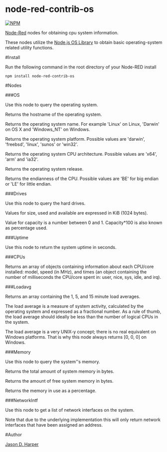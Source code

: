 node-red-contrib-os
===========================

[![NPM](https://nodei.co/npm/node-red-contrib-os.png)](https://nodei.co/npm/node-red-contrib-os/)

[Node-Red][1] nodes for obtaining cpu system information.  

These nodes utilize the [Node.js OS Library][2] to obtain basic operating-system related utility functions.

#Install

Run the following command in the root directory of your Node-RED install

    npm install node-red-contrib-os

#Nodes

###OS

Use this node to query the operating system.

Returns the hostname of the operating system.

Returns the operating system name. For example 'Linux' on Linux, 'Darwin' on OS X and 'Windows_NT' on Windows.

Returns the operating system platform. Possible values are 'darwin', 'freebsd', 'linux', 'sunos' or 'win32'.

Returns the operating system CPU architecture. Possible values are 'x64', 'arm' and 'ia32'.

Returns the operating system release.

Returns the endianness of the CPU. Possible values are 'BE' for big endian or 'LE' for little endian.

###Drives

Use this node to query the hard drives.

Values for size, used and available are expressed in KiB (1024 bytes).

Value for capacity is a number between 0 and 1. Capacity*100 is also known as percentage used.

###Uptime

Use this node to return the system uptime in seconds. 

###CPUs

Returns an array of objects containing information about each CPU/core installed: model, speed (in MHz), and times (an object containing the number of milliseconds the CPU/core spent in: user, nice, sys, idle, and irq).

###Loadavg

Returns an array containing the 1, 5, and 15 minute load averages.

The load average is a measure of system activity, calculated by the operating system and expressed as a fractional number. As a rule of thumb, the load average should ideally be less than the number of logical CPUs in the system.

The load average is a very UNIX-y concept; there is no real equivalent on Windows platforms. That is why this node always returns [0, 0, 0] on Windows.

###Memory

Use this node to query the system''s memory.

Returns the total amount of system memory in bytes.

Returns the amount of free system memory in bytes.

Returns the memory in use as a percentage.

###NetworkIntf

Use this node to get a list of network interfaces on the system.

Note that due to the underlying implementation this will only return network interfaces that have been assigned an address.

#Author

[Jason D. Harper][3]


[1]:http://nodered.org
[2]:https://nodejs.org/api/os.html
[3]:https://github.com/jayharper


